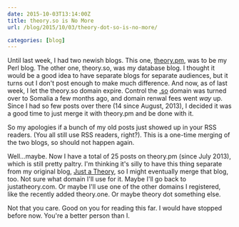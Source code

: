 ```yaml
--- 
date: 2015-10-03T13:14:00Z
title: theory.so is No More
url: /blog/2015/10/03/theory-dot-so-is-no-more/

categories: [blog]
---
```


Until last week, I had two newish blogs. This one, [theory.pm](/), was to be my Perl blog. The other one, theory.so, was my database blog. I thought it would be a good idea to have separate blogs for separate audiences, but it turns out I don't post enough to make much difference. And now, as of last week, I let the theory.so domain expire. Control the [.so](https://en.wikipedia.org/wiki/.so) domain was turned over to Somalia a few months ago, and domain renwal fees went *way* up. Since I had so few posts over there (14 since August, 2013), I decided it was a good time to just merge it with theory.pm and be done with it.

So my apologies if a bunch of my old posts just showed up in your RSS readers. (You all still use RSS readers, right?). This is a one-time merging of the two blogs, so should not happen again.

Well…maybe. Now I have a total of 25 posts on theory.pm (since July 2013), which is still pretty paltry. I'm thinking it's silly to have this thing separate from my original blog, [Just a Theory](http://justatheory.com/), so I might eventually merge that blog, too. Not sure what domain I'll use for it. Maybe I'll go back to justatheory.com. Or maybe I'll use one of the other domains I registered, like the recently added theory.one. Or maybe theory dot something else.

Not that you care. Good on you for reading this far. I would have stopped before now. You're a better person than I.

